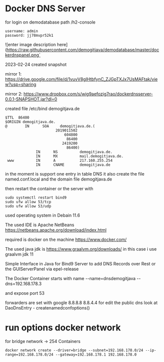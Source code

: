 
Docker DNS Server
============================================================
for login on demodatabase
path /h2-console

    username: admin
    password: jj78mvpr52k1


![enter image description here](https://raw.githubusercontent.com/demogitjava/demodatabase/master/dockerdnspanel.png`


2023-02-24 created snapshot

mirror 1:
https://drive.google.com/file/d/1vuvV8gIHtbfynC_ZJGpTXJx7UsMAFtak/view?usp=sharing

mirror 2:
https://www.dropbox.com/s/wig9aefozig7rao/dockerdnsserver-0.0.1-SNAPSHOT.jar?dl=0

created file /etc/bind
demogitjava.de

    $TTL  86400 
    $ORIGIN demogitjava.de.
    @        IN      SOA     demogitjava.de.(
                           2019011502
                               604800
                                86400
                              2419200
                                86400)
                  IN      NS          demogitjava.de.
                  IN      MX          mail.demogitjava.de.
     www          IN      A           217.160.255.254
                  IN      CNAME       demogitjava.de



in the moment is support one entry in table DNS
it also create the file named.conf.local
and the domain file demogitjava.de


then restart the container or the server
with

    sudo systemctl restart bind9
    sudo ufw allow 53/tcp
    sudo ufw allow 53/udp


used operating system in Debain 11.6

The used IDE is
Apache NetBeans
https://netbeans.apache.org/download/index.html

required is docker on the machine
https://www.docker.com/

The used java jdk is
https://www.graalvm.org/downloads/
in this case i use graalvm jdk 11


Simple Interface in Java for
Bind9 Server to add DNS Records over
Rest or the GUIServerPanel via epel-release



The Docker Container starts with name
--name=dnsdemogitjava
--dns=192.168.178.3

and expose port 53

forwarders are set with google
8.8.8.8
8.8.4.4
for edit the public dns look at
DaoDnsEntry - createnamedconfoptions()






run options docker network
============================================================

for bridge network -> 254 Containers

`docker network create --driver=bridge --subnet=192.168.178.0/24 --ip-range=192.168.178.0/24 --gateway=192.168.178.1 192.168.178.0`




